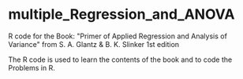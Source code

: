 # multiple_Regression_and_ANOVA

R code for the Book: 
"Primer of Applied Regression and Analysis of Variance" from
S. A. Glantz & B. K. Slinker
1st edition

The R code is used to learn the contents of the book and to code the Problems in R.
